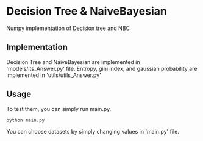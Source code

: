 # Decision Tree & NaiveBayesian

Numpy implementation of Decision tree and NBC

## Implementation
Decision Tree and NaiveBayesian are implemented in 'models/its_Answer.py' file.
Entropy, gini index, and gaussian probability are implemented in 'utils/utils_Answer.py'

## Usage
To test them, you can simply run main.py.
```
python main.py
```
You can choose datasets by simply changing values in 'main.py' file.
